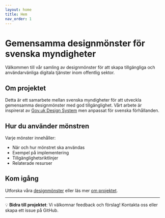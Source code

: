 ```yaml
---
layout: home
title: Hem
nav_order: 1
---
```


# Gemensamma designmönster för svenska myndigheter

Välkommen till vår samling av designmönster för att skapa tillgängliga och användarvänliga digitala tjänster inom offentlig sektor.

## Om projektet

Detta är ett samarbete mellan svenska myndigheter för att utveckla gemensamma designmönster med god tillgänglighet. Vårt arbete är inspirerat av [Gov.uk Design System](https://design-system.service.gov.uk/patterns/) men anpassat för svenska förhållanden.

## Hur du använder mönstren

Varje mönster innehåller:

- När och hur mönstret ska användas
- Exempel på implementering
- Tillgänglighetsriktlinjer
- Relaterade resurser

## Kom igång

Utforska våra [designmönster](/design-patterns-test/docs/) eller läs mer [om projektet](/design-patterns-test/om-projektet).

---

💡 **Bidra till projektet**: Vi välkomnar feedback och förslag! Kontakta oss eller skapa ett issue på GitHub.
